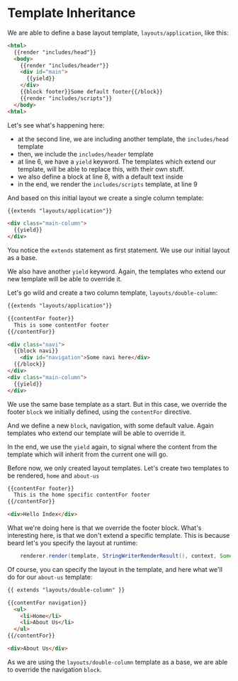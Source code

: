 # Template Inheritance

We are able to define a base layout template, `layouts/application`, like this:

```html
<html>
  {{render "includes/head"}}
  <body>
    {{render "includes/header"}}
    <div id="main">
      {{yield}}
    </div>
    {{block footer}}Some default footer{{/block}}
    {{render "includes/scripts"}}
  </body>
<html>
```

Let's see what's happening here:
  - at the second line, we are including another template, the `includes/head` template
  - then, we include the `includes/header` template
  - at line 6, we have a `yield` keyword. The templates which extend our template, will be able to replace this, with their own stuff.
  - we also define a block at line 8, with a default text inside
  - in the end, we render the `includes/scripts` template, at line 9


And based on this initial layout we create a single column template:

```html
{{extends "layouts/application"}}

<div class="main-column">
  {{yield}}
</div>
```

You notice the `extends` statement as first statement. We use our initial layout as a base.

We also have another `yield` keyword. Again, the templates who extend our new template will be able to override it.

Let's go wild and create a two column template, `layouts/double-column`:

```html
{{extends "layouts/application"}}

{{contentFor footer}}
  This is some contentFor footer
{{/contentFor}}

<div class="navi">
  {{block navi}}
    <div id="navigation">Some navi here</div>
  {{/block}}
</div>
<div class="main-column">
  {{yield}}
</div> 
```

We use the same base template as a start. But in this case, we override the footer `block` we initially defined, using the `contentFor` directive.

And we define a new `block`, navigation, with some default value. Again templates who extend our template will be able to override it.

In the end, we use the `yield` again, to signal where the content from the template which will inherit from the current one will go.

Before now, we only created layout templates. Let's create two templates to be rendered, `home` and `about-us`

```html
{{contentFor footer}}
  This is the home specific contentFor footer
{{/contentFor}}

<div>Hello Index</div>
```

What we're doing here is that we override the footer block. What's interesting here, is that we don't extend a specific template. This is because beard let's you specify the layout at runtime:

```scala
    renderer.render(template, StringWriterRenderResult(), context, Some(applicationLayout))
```

Of course, you can specify the layout in the template, and here what we'll do for our `about-us` template:

```html
{{ extends "layouts/double-column" }}

{{contentFor navigation}}
  <ul>
    <li>Home</li>
    <li>About Us</li>
  </ul>
{{/contentFor}}

<div>About Us</div>
```

As we are using the `layouts/double-column` template as a base, we are able to override the navigation `block`.

